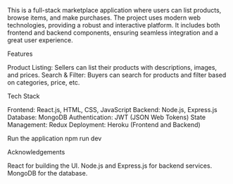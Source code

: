 This is a full-stack marketplace application where users can list products, browse items, and make purchases. The project uses modern web technologies, providing a robust and interactive platform. It includes both frontend and backend components, ensuring seamless integration and a great user experience.

Features

Product Listing: Sellers can list their products with descriptions, images, and prices.
Search & Filter: Buyers can search for products and filter based on categories, price, etc.

Tech Stack

Frontend: React.js, HTML, CSS, JavaScript
Backend: Node.js, Express.js
Database: MongoDB
Authentication: JWT (JSON Web Tokens)
State Management: Redux
Deployment: Heroku (Frontend and Backend)

Run the application
npm run dev

Acknowledgements

React for building the UI.
Node.js and Express.js for backend services.
MongoDB for the database.
